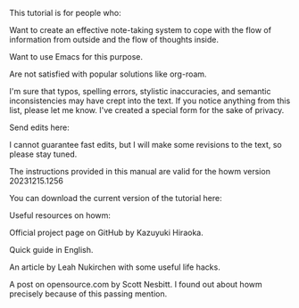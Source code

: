 This tutorial is for people who:

Want to create an effective note-taking system to cope with the flow of information from outside and the flow of thoughts inside.

Want to use Emacs for this purpose.

Are not satisfied with popular solutions like org-roam.

I'm sure that typos, spelling errors, stylistic inaccuracies, and semantic inconsistencies may have crept into the text. If you notice anything from this list, please let me know. I've created a special form for the sake of privacy.

Send edits here:

I cannot guarantee fast edits, but I will make some revisions to the text, so please stay tuned.

The instructions provided in this manual are valid for the howm version 20231215.1256

You can download the current version of the tutorial here:


Useful resources on howm:

Official project page on GitHub by Kazuyuki Hiraoka.

Quick guide in English.

An article by Leah Nukirchen with some useful life hacks.

A post on opensource.com by Scott Nesbitt. I found out about howm precisely because of this passing mention.
